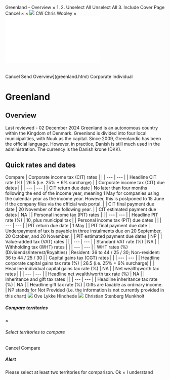 Greenland - Overview
×
1.
2.
Unselect All
Unselect All
3.
Include Cover Page
Cancel
×
×
![](-/media/world-wide-tax-summaries/attachments/global---chris-wooley.ashx%3Frev=ac5e5f3223b34096b1afc2a6009c7320&revision=ac5e5f32-23b3-4096-b1af-c2a6009c7320&hash=859B7ADC84DC2CBEC9760E9E6EE7DE6D0A8BFCDF)
CW
Chris Wooley
×
![](greenland.html)
######
Cancel
Send
Overview](greenland.html)
Corporate
Individual
# Greenland
## Overview
Last reviewed - 02 December 2024
Greenland is an autonomous country within the Kingdom of Denmark. Greenland is divided into four local municipalities, with Nuuk as the capital. Since 2009, Greenlandic has been the official language. However, in practice, Danish is still much used in the administration. The currency is the Danish krone (DKK).
## Quick rates and dates
Compare
| Corporate income tax (CIT) rates | |
| --- | --- |
| Headline CIT rate (%) | 26.5 (i.e. 25% + 6% surcharge) |
| Corporate income tax (CIT) due dates | |
| --- | --- |
| CIT return due date | No later than four months following the end of the income year, meaning 1 May for companies using the calendar year as the income year. However, this is postponed to 15 June if the company files via the official web portal. |
| CIT final payment due date | 20 November of the following year. |
| CIT estimated payment due dates | NA |
| Personal income tax (PIT) rates | |
| --- | --- |
| Headline PIT rate (%) | 10, plus municipal tax |
| Personal income tax (PIT) due dates | |
| --- | --- |
| PIT return due date | 1 May |
| PIT final payment due date | Underpayment of tax is payable in three instalments due on 20 September, 20 October, and 20 November. |
| PIT estimated payment due dates | NP |
| Value-added tax (VAT) rates | |
| --- | --- |
| Standard VAT rate (%) | NA |
| Withholding tax (WHT) rates | |
| --- | --- |
| WHT rates (%) (Dividends/Interest/Royalties) | Resident: 36 to 44 / 25 / 30;  Non-resident: 36 to 44 / 25 / 30 |
| Capital gains tax (CGT) rates | |
| --- | --- |
| Headline corporate capital gains tax rate (%) | 26.5 (i.e. 25% + 6% surcharge) |
| Headline individual capital gains tax rate (%) | NA |
| Net wealth/worth tax rates | |
| --- | --- |
| Headline net wealth/worth tax rate (%) | NA |
| Inheritance and gift tax rates | |
| --- | --- |
| Headline inheritance tax rate (%) | NA |
| Headline gift tax rate (%) | Gifts are taxable as ordinary income. |
NP stands for Not Provided (i.e. the information is not currently provided in this chart)
![](-/media/world-wide-tax-summaries/attachments/greenland---ove-lykke-hindhede.ashx%3Frev=5d08e1b5042d4cd6a90abe3cb6fc85cf&revision=5d08e1b5-042d-4cd6-a90a-be3cb6fc85cf&hash=8581AAAF567A638844F53D950B6294941596868B)
Ove Lykke Hindhede
![](-/media/world-wide-tax-summaries/greenlandchristian-stenberg-munkholtuden-titelpng20241008082749917.ashx%3Frev=ea0748906f414229ad8bc4fb7b66453e&revision=ea074890-6f41-4229-ad8b-c4fb7b66453e&hash=BBA8481A0D9BA83314EFC9BEFC797718B00715D3)
Christian Stenberg Munkholt
##### Compare territories
×
###### Select territories to compare
#####
Cancel
Compare
##### Alert
Please select at least two territories for comparison.
Ok
×
I understand